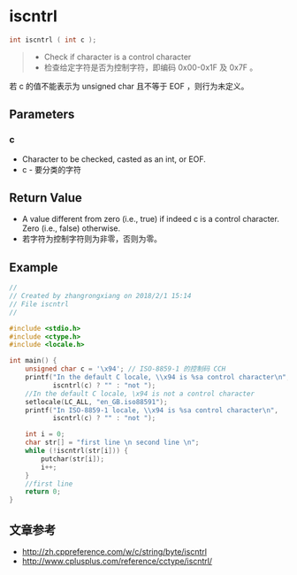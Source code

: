 # iscntrl

```c
int iscntrl ( int c );
```
> - Check if character is a control character
> - 检查给定字符是否为控制字符，即编码 0x00-0x1F 及 0x7F 。

若 c 的值不能表示为 unsigned char 且不等于 EOF ，则行为未定义。

## Parameters
### c
- Character to be checked, casted as an int, or EOF.
- c	-	要分类的字符

## Return Value
- A value different from zero (i.e., true) if indeed c is a control character. Zero (i.e., false) otherwise.
- 若字符为控制字符则为非零，否则为零。

## Example
```c
//
// Created by zhangrongxiang on 2018/2/1 15:14
// File iscntrl
//

#include <stdio.h>
#include <ctype.h>
#include <locale.h>

int main() {
    unsigned char c = '\x94'; // ISO-8859-1 的控制码 CCH
    printf("In the default C locale, \\x94 is %sa control character\n",
           iscntrl(c) ? "" : "not ");
    //In the default C locale, \x94 is not a control character
    setlocale(LC_ALL, "en_GB.iso88591");
    printf("In ISO-8859-1 locale, \\x94 is %sa control character\n",
           iscntrl(c) ? "" : "not ");

    int i = 0;
    char str[] = "first line \n second line \n";
    while (!iscntrl(str[i])) {
        putchar(str[i]);
        i++;
    }
    //first line
    return 0;
}

```

## 文章参考
- <http://zh.cppreference.com/w/c/string/byte/iscntrl>
- <http://www.cplusplus.com/reference/cctype/iscntrl/>